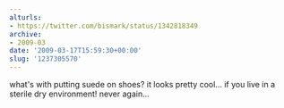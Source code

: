 ```yaml
---
alturls:
- https://twitter.com/bismark/status/1342818349
archive:
- 2009-03
date: '2009-03-17T15:59:30+00:00'
slug: '1237305570'
---
```


what's with putting suede on shoes? it looks pretty cool... if you live in a sterile dry environment! never again...

